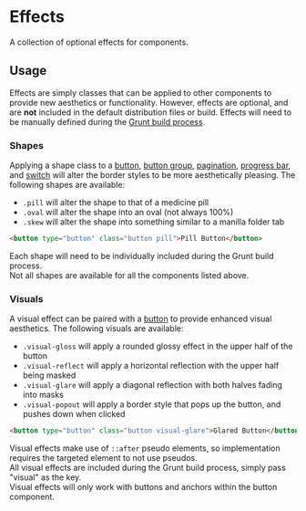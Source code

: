 # Effects #

A collection of optional effects for components.

## Usage ##

Effects are simply classes that can be applied to other components to provide new aesthetics or functionality.
However, effects are optional, and are **not** included in the default distribution files or build.
Effects will need to be manually defined during the [Grunt build process](../setup/custom-builds.md#including-effects).

### Shapes ###

Applying a shape class to a [button](button.md), [button group](button-group.md), [pagination](pagination.md),
[progress bar](progress.md), and [switch](switch.md) will alter the border styles to be more aesthetically pleasing.
The following shapes are available:

* `.pill` will alter the shape to that of a medicine pill
* `.oval` will alter the shape into an oval (not always 100%)
* `.skew` will alter the shape into something similar to a manilla folder tab

```html
<button type="button" class="button pill">Pill Button</button>
```

<div class="notice is-warning">
    Each shape will need to be individually included during the Grunt build process.
</div>

<div class="notice is-error">
    Not all shapes are available for all the components listed above.
</div>

### Visuals ###

A visual effect can be paired with a [button](button.md) to provide enhanced visual aesthetics.
The following visuals are available:

* `.visual-gloss` will apply a rounded glossy effect in the upper half of the button
* `.visual-reflect` will apply a horizontal reflection with the upper half being masked
* `.visual-glare` will apply a diagonal reflection with both halves fading into masks
* `.visual-popout` will apply a border style that pops up the button, and pushes down when clicked

```html
<button type="button" class="button visual-glare">Glared Button</button>
```

<div class="notice is-info">
    Visual effects make use of <code>::after</code> pseudo elements,
    so implementation requires the targeted element to not use pseudos.
</div>

<div class="notice is-warning">
    All visual effects are included during the Grunt build process, simply pass "visual" as the key.
</div>

<div class="notice is-error">
    Visual effects will only work with buttons and anchors within the button component.
</div>